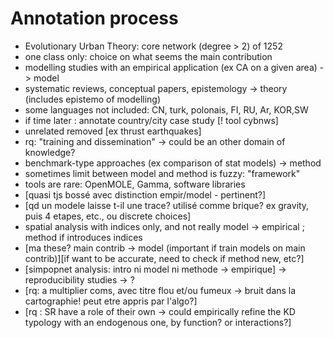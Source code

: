 
# Annotation process

 * Evolutionary Urban Theory: core network (degree > 2) of 1252
 * one class only: choice on what seems the main contribution
 * modelling studies with an empirical application (ex CA on a given area) -> model
 * systematic reviews, conceptual papers, epistemology -> theory (includes epistemo of modelling)
 * some languages not included: CN, turk, polonais, FI, RU, Ar, KOR,SW
 * if time later : annotate country/city case study [! tool cybnws]
 * unrelated removed [ex thrust earthquakes]
 * rq: "training and dissemination" -> could be an other domain of knowledge?
 * benchmark-type approaches (ex comparison of stat models) -> method
 * sometimes limit between model and method is fuzzy: "framework"
 * tools are rare: OpenMOLE, Gamma, software libraries
 * [quasi tjs bossé avec distinction empir/model - pertinent?]
 * [qd un modele laisse t-il une trace? utilisé comme brique? ex gravity, puis 4 etapes, etc., ou discrete choices]
 * spatial analysis with indices only, and not really model -> empirical ; method if introduces indices
 * [ma these? main contrib -> model (important if train models on main contrib)][if want to be accurate, need to check if method new, etc?]
 * [simpopnet analysis: intro ni model ni methode -> empirique] -> reproducibility studies -> ?
 * [rq: a multiplier coms, avec titre flou et/ou fumeux -> bruit dans la cartographie! peut etre appris par l'algo?]
 * [rq : SR have a role of their own -> could empirically refine the KD typology with an endogenous one, by function? or interactions?]

